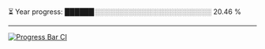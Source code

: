 
⏳ Year progress: ██████░░░░░░░░░░░░░░░░░░░░░░░░ 20.46 %

---

[![Progress Bar CI](https://github.com/thatoranzhevyy/thatoranzhevyy/actions/workflows/node.js.yml/badge.svg)](https://github.com/thatoranzhevyy/thatoranzhevyy/actions/workflows/node.js.yml)

